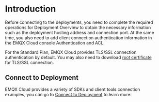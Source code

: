# Introduction

Before connecting to the deployments, you need to complete the required operations for Deployment Overview to obtain the necessary information such as the deployment hosting address and connection port. At the same time, you also need to add client connection authentication information in the EMQX Cloud console Authentication and ACL.

For the Standard Plan, EMQX Cloud provides TLS/SSL connection authentication by default. You may also need to download [root certificate](https://assets.emqx.com/data/cn.emqx.cloud-ca.crt) for TLS/SSL connection.

## Connect to Deployment

EMQX Cloud provides a variety of SDKs and client tools connection examples, you can go to [Connect to Deployment](../connect_to_deployments/overview.md) to learn more.
